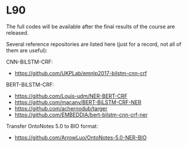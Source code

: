 # L90

The full codes will be available after the final results of the course are released. 

Several reference repositories are listed here (just for a record, not all of them are useful): 

CNN-BiLSTM-CRF:
- https://github.com/UKPLab/emnlp2017-bilstm-cnn-crf

BERT-BiLSTM-CRF:
- https://github.com/Louis-udm/NER-BERT-CRF
- https://github.com/macanv/BERT-BiLSTM-CRF-NER
- https://github.com/achernodub/targer
- https://github.com/EMBEDDIA/bert-bilstm-cnn-crf-ner

Transfer OntoNotes 5.0 to BIO format:
- https://github.com/ArrowLuo/OntoNotes-5.0-NER-BIO
